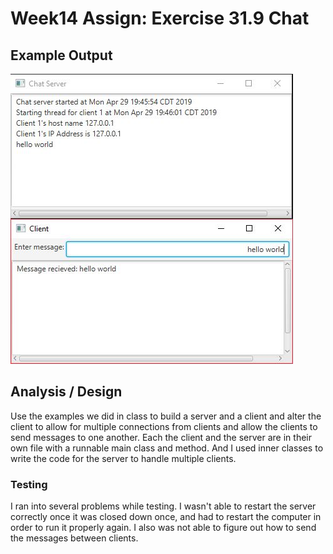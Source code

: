 # Week14 Assign: Exercise 31.9 Chat

## Example Output

![Sample Ouput](README.JPG)

## Analysis / Design

Use the examples we did in class to build a server and a client and alter the client to allow for multiple connections from clients and allow the clients to send messages to one another. Each the client and the server are in their own file with a runnable main class and method. And I used inner classes to write the code for the server to handle multiple clients.

### Testing

I ran into several problems while testing. I wasn't able to restart the server correctly once it was closed down once, and had to restart the computer in order to run it properly again. I also was not able to figure out how to send the messages between clients. 
